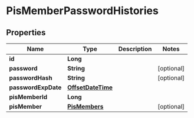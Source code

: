 
# PisMemberPasswordHistories

## Properties
Name | Type | Description | Notes
------------ | ------------- | ------------- | -------------
**id** | **Long** |  | 
**password** | **String** |  |  [optional]
**passwordHash** | **String** |  |  [optional]
**passwordExpDate** | [**OffsetDateTime**](OffsetDateTime.md) |  | 
**pisMemberId** | **Long** |  | 
**pisMember** | [**PisMembers**](PisMembers.md) |  |  [optional]



